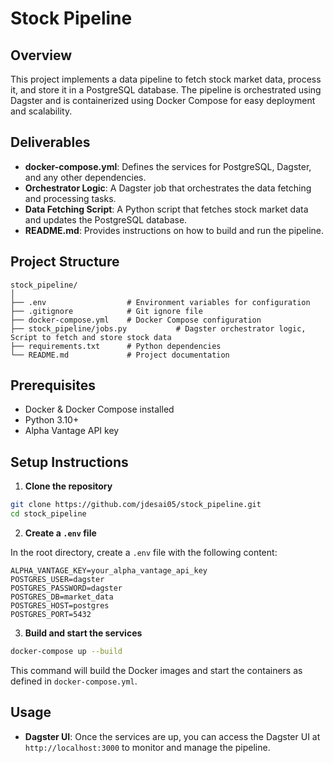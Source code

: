 # Stock Pipeline

## Overview

This project implements a data pipeline to fetch stock market data, process it, and store it in a PostgreSQL database. The pipeline is orchestrated using Dagster and is containerized using Docker Compose for easy deployment and scalability.

## Deliverables

* **docker-compose.yml**: Defines the services for PostgreSQL, Dagster, and any other dependencies.
* **Orchestrator Logic**: A Dagster job that orchestrates the data fetching and processing tasks.
* **Data Fetching Script**: A Python script that fetches stock market data and updates the PostgreSQL database.
* **README.md**: Provides instructions on how to build and run the pipeline.

## Project Structure

```
stock_pipeline/
│
├── .env                  # Environment variables for configuration
├── .gitignore            # Git ignore file
├── docker-compose.yml    # Docker Compose configuration
├── stock_pipeline/jobs.py           # Dagster orchestrator logic, Script to fetch and store stock data
├── requirements.txt      # Python dependencies
└── README.md             # Project documentation
```

## Prerequisites

* Docker & Docker Compose installed
* Python 3.10+
* Alpha Vantage API key

## Setup Instructions

1. **Clone the repository**

```bash
git clone https://github.com/jdesai05/stock_pipeline.git
cd stock_pipeline
```

2. **Create a `.env` file**

In the root directory, create a `.env` file with the following content:

```
ALPHA_VANTAGE_KEY=your_alpha_vantage_api_key
POSTGRES_USER=dagster
POSTGRES_PASSWORD=dagster
POSTGRES_DB=market_data
POSTGRES_HOST=postgres
POSTGRES_PORT=5432
```

3. **Build and start the services**

```bash
docker-compose up --build
```

This command will build the Docker images and start the containers as defined in `docker-compose.yml`.

## Usage

* **Dagster UI**: Once the services are up, you can access the Dagster UI at `http://localhost:3000` to monitor and manage the pipeline.
